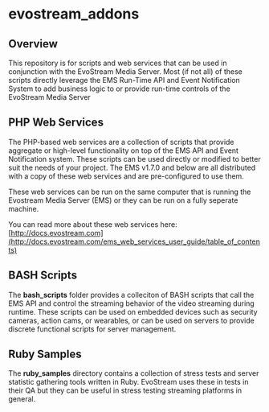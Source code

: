 # evostream_addons

## Overview

This repository is for scripts and web services that can be used in conjunction with the EvoStream Media Server.  Most (if not all) of these scripts directly leverage the EMS Run-Time API and Event Notification System to add business logic to or provide run-time controls of the EvoStream Media Server

## PHP Web Services

The PHP-based web services are a collection of scripts that provide aggregate or high-level functionality on top of the EMS API and Event Notification system.  These scripts can be used directly or modified to better suit the needs of your project.  The EMS v1.7.0 and below are all distributed with a copy of these web services and are pre-configured to use them.

These web services can be run on the same computer that is running the Evostream Media Server (EMS) or they can be run on a fully seperate machine.

You can read more about these web services here: [http://docs.evostream.com](http://docs.evostream.com/ems_web_services_user_guide/table_of_contents)


## BASH Scripts

The **bash_scripts** folder provides a colleciton of BASH scripts that call the EMS API and control the streaming behavior of the video streaming during runtime.  These scripts can be used on embedded devices such as security cameras, action cams, or wearables, or can be used on servers to provide discrete functional scripts for server management.

## Ruby Samples

The **ruby_samples** directory contains a collection of stress tests and server statistic gathering tools written in Ruby.  EvoStream uses these in tests in their QA but they can be useful in stress testing streaming platforms in general.